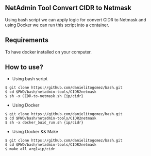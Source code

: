## NetAdmin Tool Convert CIDR to Netmask
Using bash script we can apply logic for convert CIDR to Netmask and using Docker we can run this script into a container.

## Requirements
To have docker installed on your computer.

## How to use?
* Using bash script
```
$ git clone https://github.com/danielitogomez/bash.git
$ cd $PWD/bash/netadmin-tools/CIDR2netmask
$ sh -x CIDR-to-netmask.sh {ip/cidr}
```

* Using Docker
```
$ git clone https://github.com/danielitogomez/bash.git
$ cd $PWD/bash/netadmin-tools/CIDR2netmask
$ sh -x docker_buid_run.sh {ip/cidr}
```

* Using Docker && Make
```
$ git clone https://github.com/danielitogomez/bash.git
$ cd $PWD/bash/netadmin-tools/CIDR2netmask
$ make all arg1=ip/cidr
```
